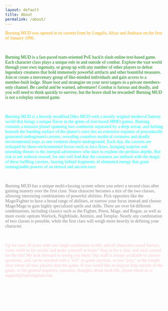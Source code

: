 ```yaml
---
layout: default
title: About
permalink: /about/
---
```


<head>
<style>
#myDIV {
  height:100%;
  overflow: visible;
}
.ex1 {
  width: 100%;
  height: 100%;
  overflow: visible;
}
p {
  font-family: 'Inconsolata';
}

</style>
</head>
<body>
<div id="myDIV">
<div class="ex1">
<p><span style="color: orange">Burning MUD was opened in its current form by Lorgalis, Alxar and Andraax on the first of January 1996.</span></p><br />
<p><span style="color: green">Burning MUD is a fast-paced team-oriented PvE hack'n slash online text-based game. Each character class plays a unique role in and outside of combat. Explore the vast world through your own ingenuity, or group up with any number of other players to defeat legendary creatures that hold immensely powerful artifacts and other bountiful treasures. Join or create a mercenary group of like-minded individuals and gain access to a member-built lodge. Share loot and strategize on your next targets in a private members-only channel. Be careful and be warned, adventurer! Combat is furious and deadly, and you will need to think quickly to survive, but the brave shall be rewarded! Burning MUD is not a roleplay oriented game.</span></p><br />
    
<p><span style="color: cyan">Burning MUD is a heavily modified Diku MUD with a mostly original medieval fantasy world that brings a unique flavor to the genre of text-based MMO games. Burning contains a massive planet spanning two continents separated by a deep ocean, and lurking beneath the bustling surface of the planet's crust lies an extensive expanse of procedurally generated underground caverns, revealing countless mythical creatures and deadly environmental traps as one ventures deeper underground. Each day, the caverns are reshaped by these environmental forces such as lava flows, bringing surprise and unending threats to the intrepid adventurers who dare to explore the perilous depths. But risk is not without reward, for one will find that the creatures are imbued with the magic of these baffling caverns, leaving behind fragments of elemental energy that grant unimaginable powers of an eternal and ancient race.</span></p><br />

<p><span style="color: grey">Burning MUD has a unique multi-classing system where you select a second class after gaining mastery over the first class. Your character becomes a mix of the two classes, allowing interesting combinations of powerful abilities. Pick opposites like the Mage/Fighter to have a broad range of abilities, or narrow your focus instead and choose Mage/Mage to gain highly specialized spells and skills. There are over 64 different combinations, including classics such as the Fighter, Priest, Mage, and Rogue, as well as more exotic options Warlock, Nightblade, Animist, and Templar. Nearly any combination of two classes is possible, while the first class will weigh more heavily in defining your character.</span></p><br />

<p><span style="color: pink">Up for over 20 years with one single continuous world, and all characters saved forever, come settle in for awhile and make yourself at home! Stop in for a chat, and stick around for the fun! We look forward to seeing you there. Our staff is always available to answer questions, and can be reached with a "tell" in-game anytime, or just "pray" at the temple altar where all new players start the game. If you would like to request help outside of the game, or for general inquiries, concerns, thoughts about mud-life, please email us at support@burningmud.com.</span></p><br />

<p><span style="color: white">Burning MUD is a 100% free game. There is no cost to join, no subscription fees, and no in-game purchases. Donations are not accepted. The Burning MUD staff is committed to fair play.</span></p>
    
</div>
</body>
</html>